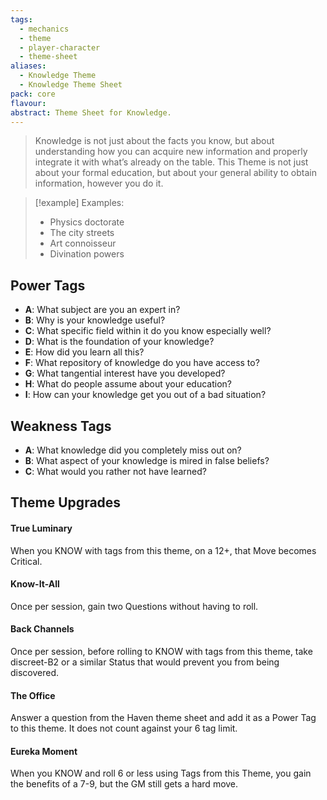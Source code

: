 ```yaml
---
tags:
  - mechanics
  - theme
  - player-character
  - theme-sheet
aliases:
  - Knowledge Theme
  - Knowledge Theme Sheet
pack: core
flavour: 
abstract: Theme Sheet for Knowledge.
---
```

> Knowledge is not just about the facts you know, but about understanding how you can acquire new information and properly integrate it with what’s already on the table. This Theme is not just about your formal education, but about your general ability to obtain information, however you do it. 

> [!example] Examples:
> - Physics doctorate
> - The city streets
> - Art connoisseur
> - Divination powers

## Power Tags
- **A**: What subject are you an expert in?
- **B**: Why is your knowledge useful?
- **C**: What specific field within it do you know especially well?
- **D**: What is the foundation of your knowledge?
- **E**: How did you learn all this?
- **F**: What repository of knowledge do you have access to?
- **G**: What tangential interest have you developed?
- **H**: What do people assume about your education?
- **I**: How can your knowledge get you out of a bad situation?

## Weakness Tags
- **A**: What knowledge did you completely miss out on?
- **B**: What aspect of your knowledge is mired in false beliefs?
- **C**: What would you rather not have learned?

## Theme Upgrades
#### True Luminary
 When you KNOW with tags from this theme, on a 12+, that Move becomes Critical.
#### Know-It-All
 Once per session, gain two Questions without having to roll.
#### Back Channels
 Once per session, before rolling to KNOW with tags from this theme, take discreet-B2 or a similar Status that would prevent you from being discovered.
#### The Office
 Answer a question from the Haven theme sheet and add it as a Power Tag to this theme. It does not count against your 6 tag limit.
#### Eureka Moment
 When you KNOW and roll 6 or less using Tags from this Theme, you gain the benefits of a 7-9, but the GM still gets a hard move.

